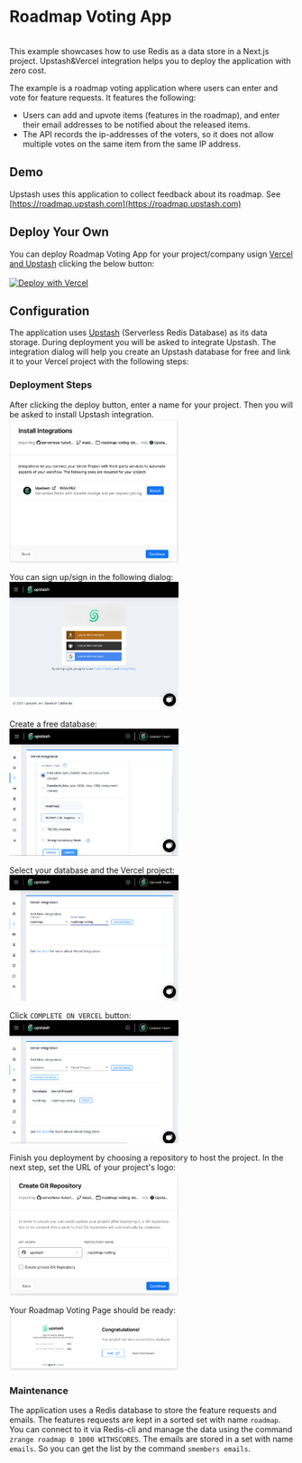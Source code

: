 # Roadmap Voting App 

<br/>
This example showcases how to use Redis as a data store in a Next.js project. Upstash&Vercel integration helps you to deploy the application with zero cost.

The example is a roadmap voting application where users can enter and vote for feature requests. It features the following:

- Users can add and upvote items (features in the roadmap), and enter their email addresses to be notified about the released items.
- The API records the ip-addresses of the voters, so it does not allow multiple votes on the same item from the same IP address.

## Demo
Upstash uses this  application to collect feedback about its roadmap. See
[https://roadmap.upstash.com](https://roadmap.upstash.com)
                                    
## Deploy Your Own
You can deploy Roadmap Voting App for your project/company usign [Vercel and Upstash](https://vercel.com/integrations/upstash) clicking the below button:
<br/>
<br/>
[![Deploy with Vercel](https://vercel.com/button)](https://vercel.com/new/git/external?repository-url=https%3A%2F%2Fgithub.com%2Fupstash%2Fserverless-tutorials%2Ftree%2Fmaster%2Froadmap-voting-demo&env=LOGO&envDescription=Enter%20URL%20for%20your%20project%2Fcompany%20logo&envLink=https%3A%2F%2Fdocs.upstash.com%2Fdocs%2Ftutorials%2Froadmap_voting_app&project-name=roadmap-voting&repo-name=roadmap-voting&demo-title=Roadmap%20Voting&demo-description=Roadmap%20Voting%20Page%20for%20Your%20Project&demo-url=https%3A%2F%2Froadmap.upstash.com&integration-ids=oac_V3R1GIpkoJorr6fqyiwdhl17)

## Configuration
The application uses [Upstash](https://upstash.com) (Serverless Redis Database) as its data storage. During deployment you will be asked to integrate Upstash. The integration dialog will help you create an Upstash database for free and link it to your Vercel project with the following steps:

### Deployment Steps
After clicking the deploy button, enter a name for your project. Then you will be asked to install Upstash integration.
<br/>
<img src="./docs/s2.png" width="300" />
<br/>

You can sign up/sign in the following dialog:
<br/>
<img src="./docs/s3.png" width="300" />
<br/>

Create a free database:
<br/>
<img src="./docs/s4.png" width="300" />
<br/>

Select your database and the Vercel project:
<br/>
<img src="./docs/s5.png" width="300" />
<br/>

Click `COMPLETE ON VERCEL` button:
<br/>
<img src="./docs/s6.png" width="300" />
<br/>

Finish you deployment by choosing a repository to host the project. In the next step, set the URL of your project's logo:
<br/>
<img src="./docs/s7.png" width="300" />
<br/>

Your Roadmap Voting Page should be ready:
<br/>
<img src="./docs/s8.png" width="300" />
<br/>

### Maintenance
The application uses a Redis database to store the feature requests and emails. The features requests are kept in a sorted set with name `roadmap`. You can connect to it via Redis-cli and manage the data using the command `zrange roadmap 0 1000 WITHSCORES`. The emails are stored in a set with name `emails`. So you can get the list by the command `smembers emails`.  



       
